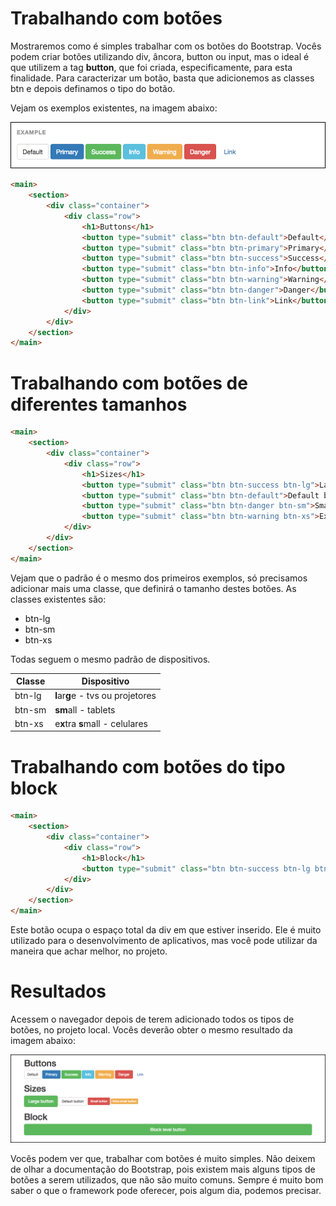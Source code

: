 # Trabalhando com botões

Mostraremos como é simples trabalhar com os botões do Bootstrap. 
Vocês podem criar botões utilizando div, âncora, button ou input, mas o ideal é que utilizem a tag **button**, que foi criada, especificamente, para esta finalidade. 
Para caracterizar um botão, basta que adicionemos as classes btn e depois definamos o tipo do botão. 

Vejam os exemplos existentes, na imagem abaixo:

![bootstrap_buttons](./images/bootstrap_buttons.png "bootstrap_buttons")

```html
<main>
    <section>
        <div class="container">
            <div class="row">
                <h1>Buttons</h1>
                <button type="submit" class="btn btn-default">Default</button>
                <button type="submit" class="btn btn-primary">Primary</button>
                <button type="submit" class="btn btn-success">Success</button>
                <button type="submit" class="btn btn-info">Info</button>
                <button type="submit" class="btn btn-warning">Warning</button>
                <button type="submit" class="btn btn-danger">Danger</button>
                <button type="submit" class="btn btn-link">Link</button>
            </div>
        </div>
    </section>
</main>
```

# Trabalhando com botões de diferentes tamanhos

```html
<main>
    <section>
        <div class="container">
            <div class="row">
                <h1>Sizes</h1>
                <button type="submit" class="btn btn-success btn-lg">Large button</button>
                <button type="submit" class="btn btn-default">Default button</button>
                <button type="submit" class="btn btn-danger btn-sm">Small button</button>
                <button type="submit" class="btn btn-warning btn-xs">Extra small button</button>
            </div>
        </div>
    </section>
</main>
```

Vejam que o padrão é o mesmo dos primeiros exemplos, só precisamos adicionar mais uma classe, que definirá o tamanho destes botões. As classes existentes são:

* btn-lg
* btn-sm
* btn-xs

Todas seguem o mesmo padrão de dispositivos.

Classe | Dispositivo
--------- | ---------------
btn-lg | **l**ar**g**e - tvs ou projetores
btn-sm | **sm**all - tablets
btn-xs | e**x**tra **s**mall - celulares

# Trabalhando com botões do tipo block

```html
<main>
    <section>
        <div class="container">
            <div class="row">
                <h1>Block</h1>
                <button type="submit" class="btn btn-success btn-lg btn-block">Block level button</button>
            </div>
        </div>
    </section>
</main>
```

Este botão ocupa o espaço total da div em que estiver inserido. Ele é muito utilizado para o desenvolvimento de aplicativos, mas você pode utilizar da maneira que achar melhor, no projeto.

# Resultados

Acessem o navegador depois de terem adicionado todos os tipos de botões, no projeto local. Vocês deverão obter o mesmo resultado da imagem abaixo:

![bootstrap_btn_examples](./images/bootstrap_btn_examples.png "bootstrap_btn_examples")

Vocês podem ver que, trabalhar com botões é muito simples. Não deixem de olhar a documentação do Bootstrap, pois existem mais alguns tipos de botões a serem utilizados, que não são muito comuns. 
Sempre é muito bom saber o que o framework pode oferecer, pois algum dia, podemos precisar.